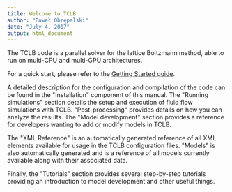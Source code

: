 ```yaml
---
title: Welcome to TCLB
author: "Paweł Obrępalski"
date: "July 4, 2017"
output: html_document
---
```


The TCLB code is a parallel solver for the lattice Boltzmann method, able to run on multi-CPU and multi-GPU architectures.

For a quick start, please refer to the [Getting Started
guide](/1.-getting-started/installation/).

A detailed description for the configuration and compilation of the code can be
found in the "Installation" component of this manual. The "Running simulations"
section details the setup and execution of fluid flow simulations with TCLB.
"Post-processing" provides details on how you can analyze the results. The
"Model development" section provides a reference for developers wanting to add or
modify models in TCLB.

The "XML Reference" is an automatically generated reference of all
XML elements available for usage in the TCLB configuration files. "Models"
is also automatically generated and is a reference of all models currently
available along with their associated data.

Finally, the "Tutorials" section provides several step-by-step tutorials providing an introduction to
model development and other useful things.

